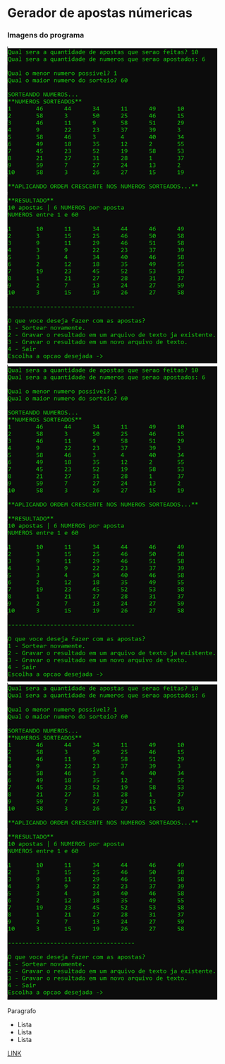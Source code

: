 # Gerador de apostas númericas

### Imagens do programa

![plot](./img/opcao_salvar.png)
![plot](./img/opcao_salvar.png)
![plot](./img/opcao_salvar.png)

Paragrafo

* Lista
* Lista
* Lista

[LINK](https://www.google.com)